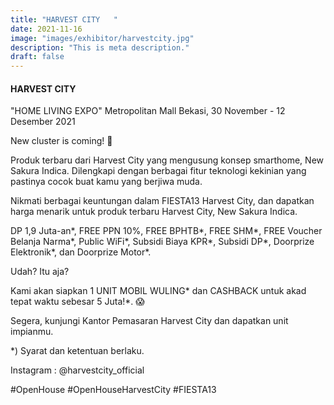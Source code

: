 ```yaml
---
title: "HARVEST CITY   "
date: 2021-11-16
image: "images/exhibitor/harvestcity.jpg"
description: "This is meta description."
draft: false
---
```


#### HARVEST CITY   

"HOME LIVING EXPO"
Metropolitan Mall Bekasi, 30 November - 12 Desember 2021


New cluster is coming! 🤩

Produk terbaru dari Harvest City yang mengusung konsep smarthome, New Sakura Indica. Dilengkapi dengan berbagai fitur teknologi kekinian yang pastinya cocok buat kamu yang berjiwa muda.

Nikmati berbagai keuntungan dalam FIESTA13 Harvest City, dan dapatkan harga menarik untuk produk terbaru Harvest City, New Sakura Indica.

DP 1,9 Juta-an*, FREE PPN 10%, FREE BPHTB*, FREE SHM*, FREE Voucher Belanja Narma*, Public WiFi*, Subsidi Biaya KPR*, Subsidi DP*, Doorprize Elektronik*, dan Doorprize Motor*.

Udah? Itu aja?

Kami akan siapkan 1 UNIT MOBIL WULING* dan CASHBACK untuk akad tepat waktu sebesar 5 Juta!*. 😱

Segera, kunjungi Kantor Pemasaran Harvest City dan dapatkan unit impianmu.

*) Syarat dan ketentuan berlaku.


Instagram : @harvestcity_official

#OpenHouse #OpenHouseHarvestCity #FIESTA13
